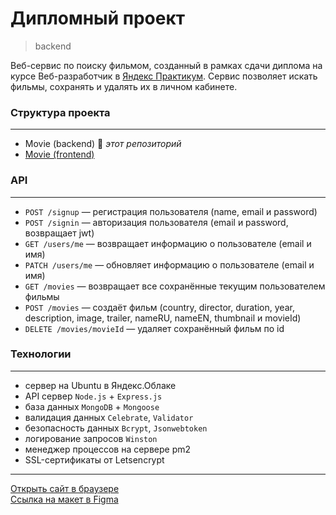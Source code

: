 # **Дипломный проект**

> backend

Веб-сервис по поиску фильмом, созданный в рамках сдачи диплома на курсе Веб-разработчик в [Яндекс Практикум](https://practicum.yandex.ru 'сервис онлайн-образования'). Сервис позволяет искать фильмы, сохранять и удалять их в личном кабинете.

### **Структура проекта**

---

- Movie (backend) 🔆 _этот репозиторий_
- [Movie (frontend)]()

### **API**

---

- `POST /signup` — регистрация пользователя (name, email и password)
- `POST /signin` — авторизация пользователя (email и password, возвращает jwt)
- `GET /users/me` — возвращает информацию о пользователе (email и имя)
- `PATCH /users/me` — обновляет информацию о пользователе (email и имя)
- `GET /movies` — возвращает все сохранённые текущим пользователем фильмы
- `POST /movies` — создаёт фильм (country, director, duration, year, description, image, trailer, nameRU, nameEN, thumbnail и movieId)
- `DELETE /movies/movieId` — удаляет сохранённый фильм по id

### **Технологии**

---

- сервер на Ubuntu в Яндекс.Облаке
- API сервер `Node.js` + `Express.js`
- база данных `MongoDB` + `Mongoose`
- валидация данных `Celebrate`, `Validator`
- безопасность данных `Bcrypt`, `Jsonwebtoken`
- логирование запросов `Winston`
- менеджер процессов на сервере pm2
- SSL-сертификаты от Letsencrypt

---

[Открыть сайт в браузере]()\
[Ссылка на макет в Figma](<https://www.figma.com/file/LZVRshGiIEmY9Ke8yhluvp/Diploma-(Copy)?type=design&node-id=891-3857&mode=design&t=1aReCFQ52fyf2LyZ-0>)
